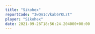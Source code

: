 ```yaml
---
title: "Sikohex"
reportCode: "3wQm1cVkab6YKLzt"
player: "Sikohex"
date: 2021-09-26T18:56:24.204000+00:00
---
```

